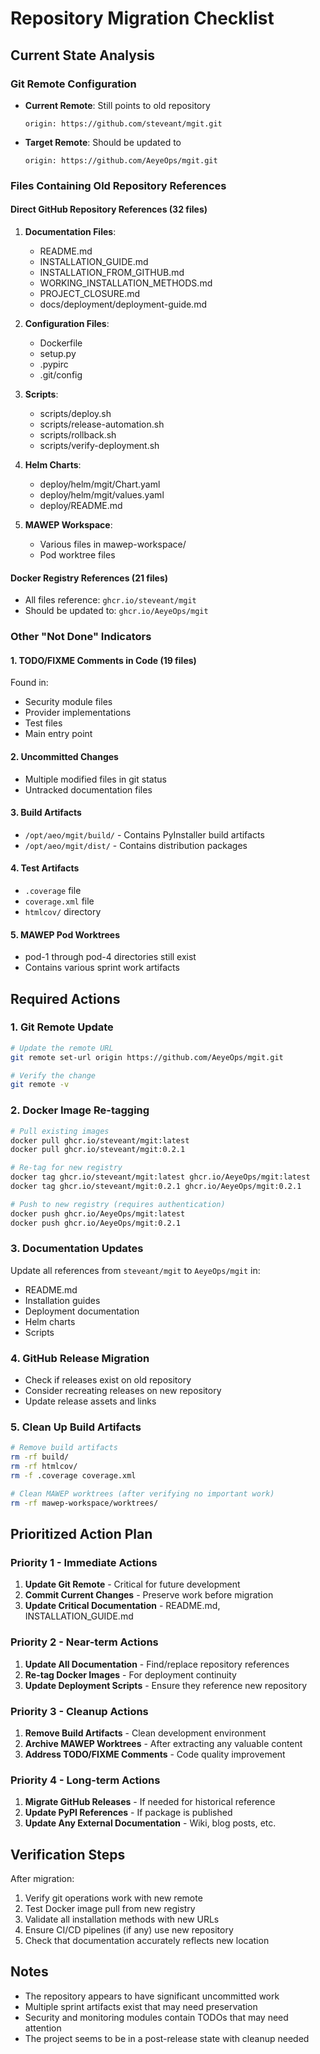 # Repository Migration Checklist

## Current State Analysis

### Git Remote Configuration
- **Current Remote**: Still points to old repository
  ```
  origin: https://github.com/steveant/mgit.git
  ```
- **Target Remote**: Should be updated to
  ```
  origin: https://github.com/AeyeOps/mgit.git
  ```

### Files Containing Old Repository References

#### Direct GitHub Repository References (32 files)
1. **Documentation Files**:
   - README.md
   - INSTALLATION_GUIDE.md
   - INSTALLATION_FROM_GITHUB.md
   - WORKING_INSTALLATION_METHODS.md
   - PROJECT_CLOSURE.md
   - docs/deployment/deployment-guide.md

2. **Configuration Files**:
   - Dockerfile
   - setup.py
   - .pypirc
   - .git/config

3. **Scripts**:
   - scripts/deploy.sh
   - scripts/release-automation.sh
   - scripts/rollback.sh
   - scripts/verify-deployment.sh

4. **Helm Charts**:
   - deploy/helm/mgit/Chart.yaml
   - deploy/helm/mgit/values.yaml
   - deploy/README.md

5. **MAWEP Workspace**:
   - Various files in mawep-workspace/
   - Pod worktree files

#### Docker Registry References (21 files)
- All files reference: `ghcr.io/steveant/mgit`
- Should be updated to: `ghcr.io/AeyeOps/mgit`

### Other "Not Done" Indicators

#### 1. TODO/FIXME Comments in Code (19 files)
Found in:
- Security module files
- Provider implementations
- Test files
- Main entry point

#### 2. Uncommitted Changes
- Multiple modified files in git status
- Untracked documentation files

#### 3. Build Artifacts
- `/opt/aeo/mgit/build/` - Contains PyInstaller build artifacts
- `/opt/aeo/mgit/dist/` - Contains distribution packages

#### 4. Test Artifacts
- `.coverage` file
- `coverage.xml` file
- `htmlcov/` directory

#### 5. MAWEP Pod Worktrees
- pod-1 through pod-4 directories still exist
- Contains various sprint work artifacts

## Required Actions

### 1. Git Remote Update
```bash
# Update the remote URL
git remote set-url origin https://github.com/AeyeOps/mgit.git

# Verify the change
git remote -v
```

### 2. Docker Image Re-tagging
```bash
# Pull existing images
docker pull ghcr.io/steveant/mgit:latest
docker pull ghcr.io/steveant/mgit:0.2.1

# Re-tag for new registry
docker tag ghcr.io/steveant/mgit:latest ghcr.io/AeyeOps/mgit:latest
docker tag ghcr.io/steveant/mgit:0.2.1 ghcr.io/AeyeOps/mgit:0.2.1

# Push to new registry (requires authentication)
docker push ghcr.io/AeyeOps/mgit:latest
docker push ghcr.io/AeyeOps/mgit:0.2.1
```

### 3. Documentation Updates
Update all references from `steveant/mgit` to `AeyeOps/mgit` in:
- README.md
- Installation guides
- Deployment documentation
- Helm charts
- Scripts

### 4. GitHub Release Migration
- Check if releases exist on old repository
- Consider recreating releases on new repository
- Update release assets and links

### 5. Clean Up Build Artifacts
```bash
# Remove build artifacts
rm -rf build/
rm -rf htmlcov/
rm -f .coverage coverage.xml

# Clean MAWEP worktrees (after verifying no important work)
rm -rf mawep-workspace/worktrees/
```

## Prioritized Action Plan

### Priority 1 - Immediate Actions
1. **Update Git Remote** - Critical for future development
2. **Commit Current Changes** - Preserve work before migration
3. **Update Critical Documentation** - README.md, INSTALLATION_GUIDE.md

### Priority 2 - Near-term Actions
1. **Update All Documentation** - Find/replace repository references
2. **Re-tag Docker Images** - For deployment continuity
3. **Update Deployment Scripts** - Ensure they reference new repository

### Priority 3 - Cleanup Actions
1. **Remove Build Artifacts** - Clean development environment
2. **Archive MAWEP Worktrees** - After extracting any valuable content
3. **Address TODO/FIXME Comments** - Code quality improvement

### Priority 4 - Long-term Actions
1. **Migrate GitHub Releases** - If needed for historical reference
2. **Update PyPI References** - If package is published
3. **Update Any External Documentation** - Wiki, blog posts, etc.

## Verification Steps

After migration:
1. Verify git operations work with new remote
2. Test Docker image pull from new registry
3. Validate all installation methods with new URLs
4. Ensure CI/CD pipelines (if any) use new repository
5. Check that documentation accurately reflects new location

## Notes

- The repository appears to have significant uncommitted work
- Multiple sprint artifacts exist that may need preservation
- Security and monitoring modules contain TODOs that may need attention
- The project seems to be in a post-release state with cleanup needed